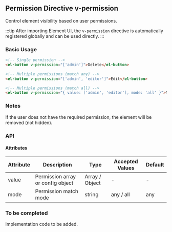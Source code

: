 ## Permission Directive v-permission

Control element visibility based on user permissions.

:::tip
After importing Element UI, the `v-permission` directive is automatically registered globally and can be used directly.
:::

### Basic Usage

```html
<!-- Single permission -->
<el-button v-permission="['admin']">Delete</el-button>

<!-- Multiple permissions (match any) -->
<el-button v-permission="['admin', 'editor']">Edit</el-button>

<!-- Multiple permissions (match all) -->
<el-button v-permission="{ value: ['admin', 'editor'], mode: 'all' }">Manage</el-button>
```

### Notes

If the user does not have the required permission, the element will be removed (not hidden).

### API

#### Attributes

| Attribute | Description                       | Type           | Accepted Values | Default |
| --------- | --------------------------------- | -------------- | --------------- | ------- |
| value     | Permission array or config object | Array / Object | -               | -       |
| mode      | Permission match mode             | string         | any / all       | any     |

### To be completed

Implementation code to be added.
